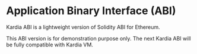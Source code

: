 # Application Binary Interface (ABI)

Kardia ABI is a lightweight version of Solidity ABI for Ethereum.

This ABI version is for demonstration purpose only. The next Kardia ABI will be fully compatible with Kardia VM.